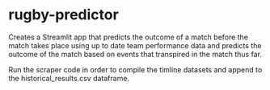 # rugby-predictor

Creates a Streamlit app that predicts the outcome of a match before the match takes place using up to date team performance data and predicts the outcome of the match based on events that transpired in the match thus far.

Run the scraper code in order to compile the timline datasets and append to the historical_results.csv dataframe.
